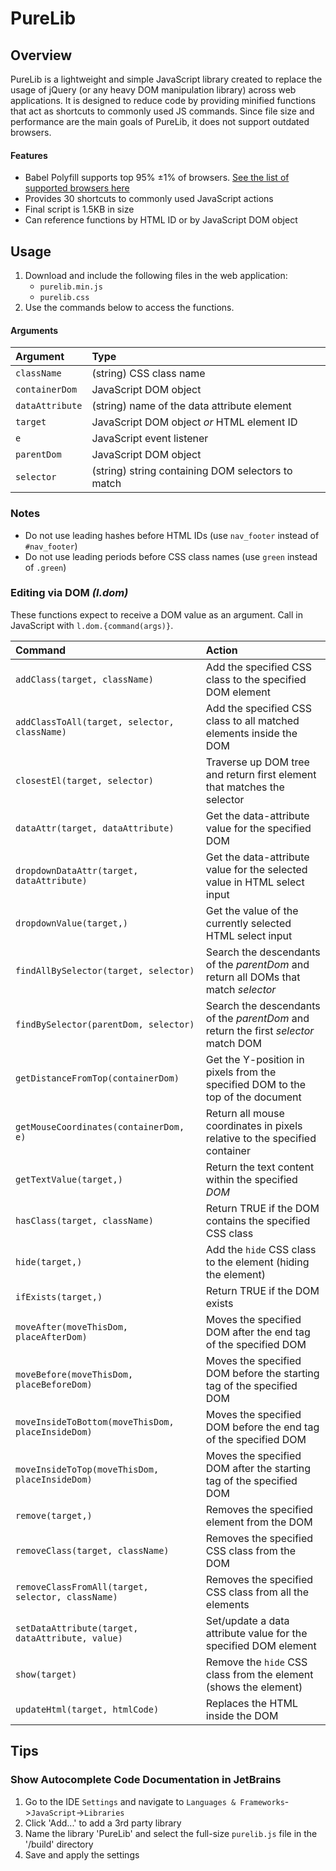 # PureLib

## Overview
PureLib is a lightweight and simple JavaScript library created to replace the usage of jQuery (or any heavy DOM manipulation library)
across web applications.  It is designed to reduce code by providing minified functions that act as shortcuts to commonly used JS
commands.  Since file size and performance are the main goals of PureLib, it does not support outdated browsers.

#### Features
* Babel Polyfill supports top 95% ±1% of browsers. [See the list of supported browsers here](https://browserl.ist/?q=last+1+version%2C+not+dead%2C+%3E+0.2%25)
* Provides 30 shortcuts to commonly used JavaScript actions
* Final script is 1.5KB in size
* Can reference functions by HTML ID or by JavaScript DOM object


## Usage
1. Download and include the following files in the web application:
   * `purelib.min.js`
   * `purelib.css`
2. Use the commands below to access the functions.

#### Arguments

| Argument        | Type                                              |
|:----------------|:--------------------------------------------------|
| `className`     | (string) CSS class name                           |
| `containerDom`  | JavaScript DOM object                             |
| `dataAttribute` | (string) name of the data attribute element       |
| `target`        | JavaScript DOM object _or_ HTML element ID        |
| `e`             | JavaScript event listener                         |
| `parentDom`     | JavaScript DOM object                             |
| `selector`      | (string) string containing DOM selectors to match |


### Notes
* Do not use leading hashes before HTML IDs (use `nav_footer` instead of `#nav_footer`)
* Do not use leading periods before CSS class names (use `green` instead of `.green`)

### Editing via DOM _(l.dom)_
These functions expect to receive a DOM value as an argument.  Call in JavaScript with `l.dom.{command(args)}`.

| Command                                           | Action                                                                              |
|:--------------------------------------------------|:------------------------------------------------------------------------------------|
| `addClass(target, className)`                     | Add the specified CSS class to the specified DOM element                            |
| `addClassToAll(target, selector, className)`      | Add the specified CSS class to all matched elements inside the DOM                  |
| `closestEl(target, selector)`                     | Traverse up DOM tree and return first element that matches the selector             |
| `dataAttr(target, dataAttribute)`                 | Get the data-attribute value for the specified DOM                                  |
| `dropdownDataAttr(target, dataAttribute)`         | Get the data-attribute value for the selected value in HTML select input            |
| `dropdownValue(target,)`                          | Get the value of the currently selected HTML select input                           |
| `findAllBySelector(target, selector)`             | Search the descendants of the _parentDom_ and return all DOMs that match _selector_ |
| `findBySelector(parentDom, selector)`             | Search the descendants of the _parentDom_ and return the first _selector_ match DOM |
| `getDistanceFromTop(containerDom)`                | Get the Y-position in pixels from the specified DOM to the top of the document      |
| `getMouseCoordinates(containerDom, e)`            | Return all mouse coordinates in pixels relative to the specified container          |
| `getTextValue(target,)`                           | Return the text content within the specified _DOM_                                  |
| `hasClass(target, className)`                     | Return TRUE if the DOM contains the specified CSS class                             |
| `hide(target,)`                                   | Add the `hide` CSS class to the element (hiding the element)                        |
| `ifExists(target,)`                               | Return TRUE if the DOM exists                                                       |
| `moveAfter(moveThisDom, placeAfterDom)`           | Moves the specified DOM after the end tag of the specified DOM                      |
| `moveBefore(moveThisDom, placeBeforeDom)`         | Moves the specified DOM before the starting tag of the specified DOM                |
| `moveInsideToBottom(moveThisDom, placeInsideDom)` | Moves the specified DOM before the end tag of the specified DOM                     |
| `moveInsideToTop(moveThisDom, placeInsideDom)`    | Moves the specified DOM after the starting tag of the specified DOM                 |
| `remove(target,)`                                 | Removes the specified element from the DOM                                          |
| `removeClass(target, className)`                  | Removes the specified CSS class from the DOM                                        |
| `removeClassFromAll(target, selector, className)` | Removes the specified CSS class from all the elements                               |
| `setDataAttribute(target, dataAttribute, value)`  | Set/update a data attribute value for the specified DOM element                     |
| `show(target)`                                    | Remove the `hide` CSS class from the element (shows the element)                    |
| `updateHtml(target, htmlCode)`                    | Replaces the HTML inside the DOM                                                    |


## Tips

### Show Autocomplete Code Documentation in JetBrains
1. Go to the IDE `Settings` and navigate to `Languages & Frameworks`->`JavaScript`->`Libraries`
2. Click 'Add...' to add a 3rd party library
3. Name the library 'PureLib' and select the full-size `purelib.js` file in the '/build' directory
4. Save and apply the settings